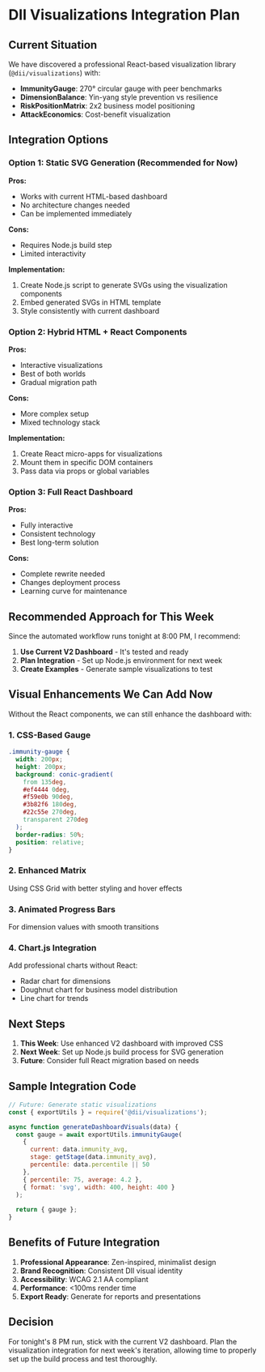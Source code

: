 # DII Visualizations Integration Plan

## Current Situation

We have discovered a professional React-based visualization library (`@dii/visualizations`) with:
- **ImmunityGauge**: 270° circular gauge with peer benchmarks
- **DimensionBalance**: Yin-yang style prevention vs resilience
- **RiskPositionMatrix**: 2x2 business model positioning
- **AttackEconomics**: Cost-benefit visualization

## Integration Options

### Option 1: Static SVG Generation (Recommended for Now)
**Pros:**
- Works with current HTML-based dashboard
- No architecture changes needed
- Can be implemented immediately

**Cons:**
- Requires Node.js build step
- Limited interactivity

**Implementation:**
1. Create Node.js script to generate SVGs using the visualization components
2. Embed generated SVGs in HTML template
3. Style consistently with current dashboard

### Option 2: Hybrid HTML + React Components
**Pros:**
- Interactive visualizations
- Best of both worlds
- Gradual migration path

**Cons:**
- More complex setup
- Mixed technology stack

**Implementation:**
1. Create React micro-apps for visualizations
2. Mount them in specific DOM containers
3. Pass data via props or global variables

### Option 3: Full React Dashboard
**Pros:**
- Fully interactive
- Consistent technology
- Best long-term solution

**Cons:**
- Complete rewrite needed
- Changes deployment process
- Learning curve for maintenance

## Recommended Approach for This Week

Since the automated workflow runs tonight at 8:00 PM, I recommend:

1. **Use Current V2 Dashboard** - It's tested and ready
2. **Plan Integration** - Set up Node.js environment for next week
3. **Create Examples** - Generate sample visualizations to test

## Visual Enhancements We Can Add Now

Without the React components, we can still enhance the dashboard with:

### 1. CSS-Based Gauge
```css
.immunity-gauge {
  width: 200px;
  height: 200px;
  background: conic-gradient(
    from 135deg,
    #ef4444 0deg,
    #f59e0b 90deg,
    #3b82f6 180deg,
    #22c55e 270deg,
    transparent 270deg
  );
  border-radius: 50%;
  position: relative;
}
```

### 2. Enhanced Matrix
Using CSS Grid with better styling and hover effects

### 3. Animated Progress Bars
For dimension values with smooth transitions

### 4. Chart.js Integration
Add professional charts without React:
- Radar chart for dimensions
- Doughnut chart for business model distribution
- Line chart for trends

## Next Steps

1. **This Week**: Use enhanced V2 dashboard with improved CSS
2. **Next Week**: Set up Node.js build process for SVG generation
3. **Future**: Consider full React migration based on needs

## Sample Integration Code

```javascript
// Future: Generate static visualizations
const { exportUtils } = require('@dii/visualizations');

async function generateDashboardVisuals(data) {
  const gauge = await exportUtils.immunityGauge(
    {
      current: data.immunity_avg,
      stage: getStage(data.immunity_avg),
      percentile: data.percentile || 50
    },
    { percentile: 75, average: 4.2 },
    { format: 'svg', width: 400, height: 400 }
  );
  
  return { gauge };
}
```

## Benefits of Future Integration

1. **Professional Appearance**: Zen-inspired, minimalist design
2. **Brand Recognition**: Consistent DII visual identity
3. **Accessibility**: WCAG 2.1 AA compliant
4. **Performance**: <100ms render time
5. **Export Ready**: Generate for reports and presentations

## Decision

For tonight's 8 PM run, stick with the current V2 dashboard. Plan the visualization integration for next week's iteration, allowing time to properly set up the build process and test thoroughly.
